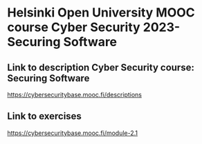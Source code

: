# Helsinki Open University MOOC course Cyber Security 2023-Securing Software

## Link to description Cyber Security course: Securing Software
https://cybersecuritybase.mooc.fi/descriptions

## Link to exercises
https://cybersecuritybase.mooc.fi/module-2.1
